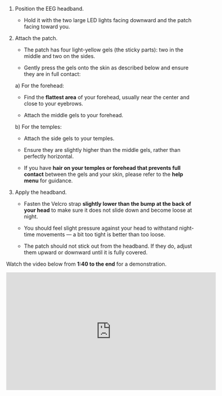 1. Position the EEG headband.
   
    - Hold it with the two large LED lights facing downward and the patch facing toward you.

2. Attach the patch.

    - The patch has four light-yellow gels (the sticky parts): two in the middle and two on the sides.

    - Gently press the gels onto the skin as described below and ensure they are in full contact:

   a) For the forehead:

    - Find the **flattest area** of your forehead, usually near the center and close to your eyebrows.

    - Attach the middle gels to your forehead.

   b) For the temples:

    - Attach the side gels to your temples.
  
    - Ensure they are slightly higher than the middle gels, rather than perfectly horizontal.

    - If you have **hair on your temples or forehead that prevents full contact** between the gels and your skin, please refer to the **help menu** for guidance.

3. Apply the headband.

    - Fasten the Velcro strap **slightly lower than the bump at the back of your head** to make sure it does not slide down and become loose at night.

    - You should feel slight pressure against your head to withstand night-time movements — a bit too tight is better than too loose.

    - The patch should not stick out from the headband. If they do, adjust them upward or downward until it is fully covered. 

Watch the video below from **1:40 to the end** for a demonstration.

<iframe width="560" height="315" 
        src="https://www.youtube.com/embed/TRJcIeSam28?si=GqUzpNKyhvF2rIvF&rel=0" 
        title="YouTube video player" 
        frameborder="0" 
        allow="accelerometer; encrypted-media; gyroscope;" 
        referrerpolicy="strict-origin-when-cross-origin">
</iframe>